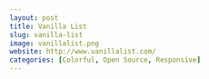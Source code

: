 ```yaml
---
layout: post
title: Vanilla List
slug: vanilla-list
image: vanillalist.png
website: http://www.vanillalist.com/
categories: [Colorful, Open Source, Responsive]
---
```

